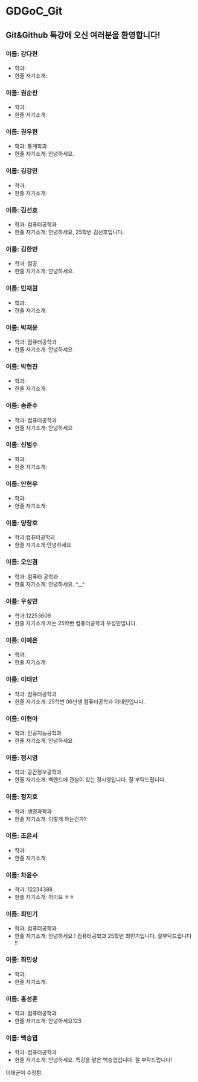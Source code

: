 # GDGoC_Git

## Git&Github 특강에 오신 여러분을 환영합니다!

### 이름: 강다현
- 학과:
- 한줄 자기소개:

### 이름: 권순찬
- 학과:
- 한줄 자기소개:

### 이름: 권우현
- 학과: 통계학과
- 한줄 자기소개: 안녕하세요.

### 이름: 김강민
- 학과:
- 한줄 자기소개:

### 이름: 김선호
- 학과: 컴퓨터공학과
- 한줄 자기소개: 안녕하세요, 25학번 김선호입니다.

### 이름: 김한빈
- 학과: 컴공
- 한줄 자기소개: 안녕하세요.

### 이름: 민채원
- 학과:
- 한줄 자기소개:

### 이름: 박재윤
- 학과: 컴퓨터공학과
- 한줄 자기소개: 안녕하세요

### 이름: 박현진
- 학과:
- 한줄 자기소개:

### 이름: 송준수
- 학과: 컴퓨터공학과
- 한줄 자기소개: 안녕하세요

### 이름: 신범수
- 학과:
- 한줄 자기소개:

### 이름: 안현우
- 학과:
- 한줄 자기소개:

### 이름: 양창호
- 학과:컴퓨터공학과
- 한줄 자기소개:안녕하세요

### 이름: 오인겸
- 학과: 컴퓨터 공학과
- 한줄 자기소개: 안녕하세요. ^__^

### 이름: 우성민
- 학과:12253609
- 한줄 자기소개:저는 25학번 컴퓨터공학과 우성민입니다.

### 이름: 이예은
- 학과:
- 한줄 자기소개:

### 이름: 이태인
- 학과: 컴퓨터공학과
- 한줄 자기소개: 25학번 06년생 컴퓨터공학과 이태인입니다.

### 이름: 이현아
- 학과: 인공지능공학과
- 한줄 자기소개: 안녕하세요

### 이름: 정시영
- 학과: 공간정보공학과
- 한줄 자기소개: 백엔드에 관심이 있는 정시영입니다. 잘 부탁드립니다.

### 이름: 정지호
- 학과: 생명과학과
- 한줄 자기소개: 이렇게 하는건가?

### 이름: 조은서
- 학과:
- 한줄 자기소개:

### 이름: 차윤수
- 학과: 12234388
- 한줄 자기소개: 하이요 ㅎㅎ

### 이름: 최민기
- 학과: 컴퓨터공학과
- 한줄 자기소개: 안녕하세요 ! 컴퓨터공학과 25학번 최민기입니다. 잘부탁드립니다 !!

### 이름: 최민상
- 학과:
- 한줄 자기소개:

### 이름: 홍성훈
- 학과: 컴퓨터공학과
- 한줄 자기소개: 안녕하세요123

### 이름: 백승엽
- 학과: 컴퓨터공학과
- 한줄 자기소개: 안녕하세요. 특강을 맡은 백승엽입니다. 잘 부탁드립니다!

이태균이 수정함.
